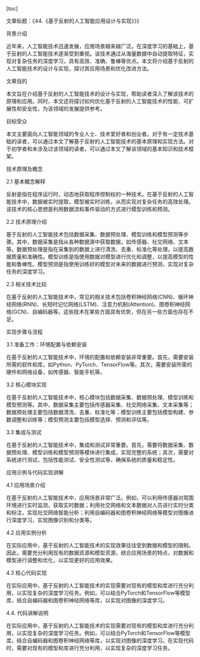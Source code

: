 
[toc]                    
                
                
文章标题：《44.《基于反射的人工智能应用设计与实现》》》

背景介绍

近年来，人工智能技术迅速发展，应用场景越来越广泛。在深度学习的基础上，基于反射的人工智能技术逐渐受到重视。该技术通过从海量数据中自动提取特征，实现对复杂任务的深度学习，具有高效、准确、鲁棒等优点。本文将介绍基于反射的人工智能技术的设计与实现，探讨其应用场景和优化改进方法。

文章目的

本文旨在介绍基于反射的人工智能技术的设计与实现，帮助读者深入了解该技术的原理和应用。同时，本文还将探讨如何优化基于反射的人工智能技术的性能、可扩展性和安全性，为该领域的发展提供参考。

目标受众

本文主要面向人工智能领域的专业人士、技术爱好者和创业者。对于有一定技术基础的读者，可以通过本文了解基于反射的人工智能技术的基本原理和实现方法。对于初学者和未涉及过该领域的读者，可以通过本文了解该领域的基本知识和技术框架。

技术原理及概念

2.1 基本概念解释

反射是指在程序运行时，动态地获取程序控制权的一种技术。在基于反射的人工智能技术中，数据被实时提取，模型被实时训练，从而实现对复杂任务的高效处理。该技术的核心思想是利用数据流和事件驱动的方式进行模型训练和预测。

2.2 技术原理介绍

基于反射的人工智能技术包括数据采集、数据预处理、模型训练和模型预测等步骤。其中，数据采集是指从各种数据源中获取数据，如传感器、社交网络、文本等。数据预处理是指在采集到的数据上进行清洗、去重、标准化等处理，以提高数据质量和准确性。模型训练是指使用数据对模型进行优化和调整，以提高模型的性能和鲁棒性。模型预测是指使用训练好的模型对未来的数据进行预测，实现对复杂任务的深度学习。

2.3 相关技术比较

在基于反射的人工智能技术中，常见的相关技术包括卷积神经网络(CNN)、循环神经网络(RNN)、长短时记忆网络(LSTM)、注意力机制(Attention)、图卷积神经网络(GCN)、自编码器等。这些技术在某些方面具有优势，但在另一些方面也存在不足。

实现步骤与流程

3.1 准备工作：环境配置与依赖安装

在基于反射的人工智能技术中，环境的配置和依赖安装非常重要。首先，需要安装所需的软件和库，如Python、PyTorch、TensorFlow等。其次，需要安装所需的硬件和网络设备，如传感器、智能手机等。

3.2 核心模块实现

在基于反射的人工智能技术中，核心模块包括数据采集、数据预处理、模型训练和模型预测等。其中，数据采集主要包括传感器采集、社交网络采集、文本采集等；数据预处理主要包括数据清洗、去重、标准化等；模型训练主要包括模型构建、参数调整和训练等；模型预测主要包括模型选择、预测和评估等。

3.3 集成与测试

在基于反射的人工智能技术中，集成和测试非常重要。首先，需要将数据采集、数据预处理、模型训练和模型预测等模块进行集成，实现完整的系统；其次，需要对系统进行测试，包括性能测试、安全性测试等，确保系统的质量和稳定性。

应用示例与代码实现讲解

4.1 应用场景介绍

在基于反射的人工智能技术中，应用场景非常广泛。例如，可以利用传感器对周围环境进行实时监测，获取实时数据；利用社交网络和文本数据对人员进行实时分类和标注，实现社交网络智能分析；利用自编码器和图卷积神经网络等模型对图像进行深度学习，实现图像识别和分类等。

4.2 应用实例分析

在实际应用中，基于反射的人工智能技术的实现效果往往受到数据和模型的限制。因此，需要充分利用现有的数据资源和模型资源，结合应用场景的特点，对数据和模型进行调整和优化，以实现更好的应用效果。

4.3 核心代码实现

在实际应用中，基于反射的人工智能技术的实现需要对现有的模型和库进行充分利用，以实现复杂的深度学习任务。例如，可以结合PyTorch和TensorFlow等模型库，结合自编码器和图卷积神经网络等库，以实现对图像的深度学习。

4.4. 代码讲解说明

在实际应用中，基于反射的人工智能技术的实现需要对现有的模型和库进行充分利用，以实现复杂的深度学习任务。例如，可以结合PyTorch和TensorFlow等模型库，结合自编码器和图卷积神经网络等库，以实现对图像的深度学习。在实现代码时，需要对现有的模型和库进行充分利用，以实现复杂的深度学习任务。

